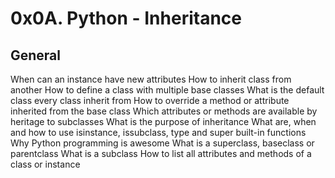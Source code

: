 # 0x0A. Python - Inheritance

## General
When can an instance have new attributes
How to inherit class from another
How to define a class with multiple base classes
What is the default class every class inherit from
How to override a method or attribute inherited from the base class
Which attributes or methods are available by heritage to subclasses
What is the purpose of inheritance
What are, when and how to use isinstance, issubclass, type and super built-in functions
Why Python programming is awesome
What is a superclass, baseclass or parentclass
What is a subclass
How to list all attributes and methods of a class or instance
